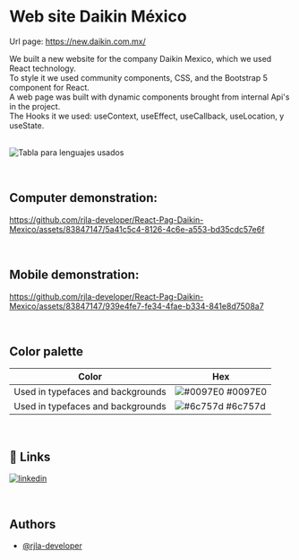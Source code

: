 # Web site Daikin México

Url page: https://new.daikin.com.mx/
</br>

We built a new website for the company Daikin Mexico, which we used React technology. </br>
To style it we used community components, CSS, and the Bootstrap 5 component for React. </br>
A web page was built with dynamic components brought from internal Api's in the project. </br>
The Hooks it we used: useContext, useEffect, useCallback, useLocation, y useState. </br>
</br>

![Tabla para lenguajes usados](https://github.com/rjla-developer/React-Pag-Daikin-Mexico/assets/83847147/e01fb97e-a5da-4f64-9ce6-bb59c0cd125e)


</br>

## Computer demonstration:
https://github.com/rjla-developer/React-Pag-Daikin-Mexico/assets/83847147/5a41c5c4-8126-4c6e-a553-bd35cdc57e6f


</br>

## Mobile demonstration: 
https://github.com/rjla-developer/React-Pag-Daikin-Mexico/assets/83847147/939e4fe7-fe34-4fae-b334-841e8d7508a7



</br>


## Color palette

| Color             | Hex                                                                |
| ----------------- | ------------------------------------------------------------------ |
| Used in typefaces and backgrounds | ![#0097E0](https://via.placeholder.com/10/0097E0?text=+) #0097E0 |
| Used in typefaces and backgrounds | ![#6c757d](https://via.placeholder.com/10/6c757d?text=+) #6c757d |

</br>

## 🔗 Links

[![linkedin](https://img.shields.io/badge/linkedin-0A66C2?style=for-the-badge&logo=linkedin&logoColor=white)](https://www.linkedin.com/in/rjla-developer/)

</br>

## Authors

- [@rjla-developer](https://www.github.com/rjla-developer)

